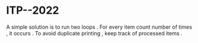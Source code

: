 # ITP--2022
A simple solution is to run two loops . For every item count number of times , it occurs . To avoid duplicate printing , keep track of processed items . 
